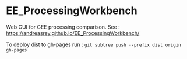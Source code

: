 # EE_ProcessingWorkbench

Web GUI for GEE processing comparison. See : https://andreasrey.github.io/EE_ProcessingWorkbench/

To deploy dist to gh-pages run : ```git subtree push --prefix dist origin gh-pages```